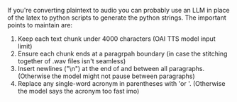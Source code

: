 If you're converting plaintext to audio you can probably use an LLM in place of the latex to python scripts to generate the python strings. The important points to maintain are:

1. Keep each text chunk under 4000 characters (OAI TTS model input limit)
2. Ensure each chunk ends at a paragrpah boundary (in case the stitching together of .wav files isn't seamless)
3. Insert newlines ("\n") at the end of and between all paragraphs. (Otherwise the model might not pause between paragraphs)
4. Replace any single-word acronym in parentheses with 'or <ACRONYM>'. (Otherwise the model says the acronym too fast imo)
